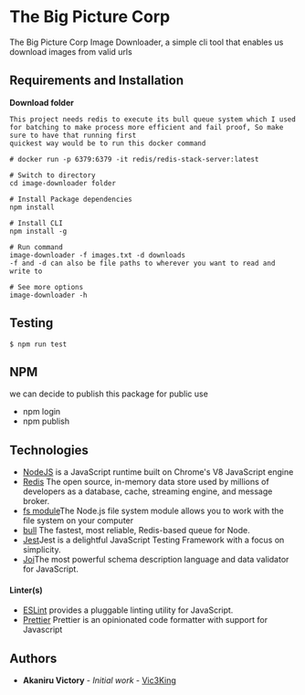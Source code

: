 # The Big Picture Corp

The Big Picture Corp Image Downloader, a simple cli tool that enables us download images from valid urls

## Requirements and Installation

**Download folder**

```
This project needs redis to execute its bull queue system which I used for batching to make process more efficient and fail proof, So make sure to have that running first
quickest way would be to run this docker command

# docker run -p 6379:6379 -it redis/redis-stack-server:latest

# Switch to directory
cd image-downloader folder

# Install Package dependencies
npm install

# Install CLI 
npm install -g

# Run command
image-downloader -f images.txt -d downloads
-f and -d can also be file paths to wherever you want to read and write to

# See more options
image-downloader -h
```

## Testing

```
$ npm run test
```
## NPM
 we can decide to publish this package for public use
 - npm login
 - npm publish
  
## Technologies

- [NodeJS](http://nodejs.org/en) is a JavaScript runtime built on Chrome's V8 JavaScript engine
- [Redis](https://redis.io/) The open source, in-memory data store used by millions of developers as a database, cache, streaming engine, and message broker.
- [fs module](https://www.w3schools.com/nodejs/nodejs_filesystem.asp)The Node.js file system module allows you to work with the file system on your computer 
- [bull](https://github.com/OptimalBits/bull) The fastest, most reliable, Redis-based queue for Node.
- [Jest](https://jestjs.io/)Jest is a delightful JavaScript Testing Framework with a focus on simplicity.
- [Joi](https://www.npmjs.com/package/joi)The most powerful schema description language and data validator for JavaScript.
  
#### Linter(s)

- [ESLint](eslint.org) provides a pluggable linting utility for JavaScript.
- [Prettier](https://prettier.io) Prettier is an opinionated code formatter with support for Javascript

## Authors

- **Akaniru Victory** - _Initial work_ - [Vic3King](www.akaniruvictory.com)
